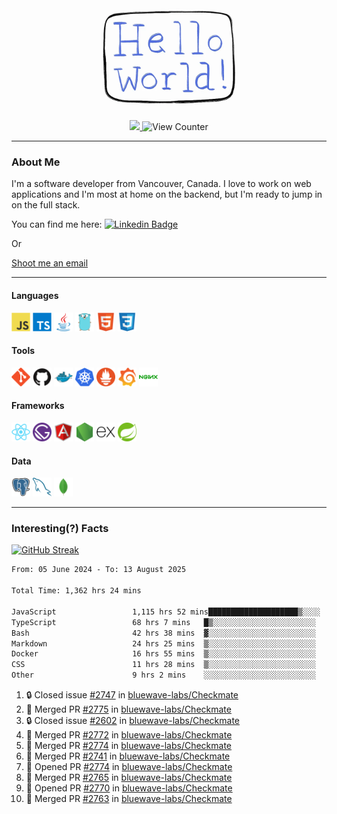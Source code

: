 <div align="center">
    <img src="./img/hello_world.webp" height="200px" width="">
    <div>
        <a href="https://www.linkedin.com/in/ajhollid">
            <img src="https://img.shields.io/badge/LinkedIn-blue"/>
        </a>
        <img src="https://komarev.com/ghpvc/?username=ajhollid&color=yellow" alt="View Counter">
    </div>
</div>

---

### About Me

I'm a software developer from Vancouver, Canada. I love to work on web applications and I'm most at home on the backend, but I'm ready to jump in on the full stack.

You can find me here: [![Linkedin Badge](https://img.shields.io/badge/-ajhollid-blue?style=flat&logo=Linkedin&logoColor=white)](https://www.linkedin.com/in/ajhollid)

Or

[Shoot me an email](mailto:ajhollid@gmail.com)

---

#### Languages

<div>
    <img src="./img/devicons/javascript-original.svg" width=30 height=30 alt="JavaScript">
    <img src="/img/devicons/typescript-original.svg" width=30 height=30 alt="TypeScript">
    <img src="./img/devicons/java-original.svg" width=30 height=30 alt="Java">
    <img src="./img/devicons/go-original.svg" width=30 height=30 alt="Golang">
    <img src="./img/devicons/html5-original.svg" width=30 height=30 alt="HTML 5">
    <img src="./img/devicons/css3-original.svg" width=30 height=30 alt="CSS 3">
</div>

#### Tools

<div>
    <img src="./img/devicons/git-original.svg" width=30 height=30 alt="Git">
    <img src="./img/devicons/github-original.svg" width=30 height=30 alt="Github">
    <img src="./img/devicons/docker-original.svg" width=30 
    height=30 alt="Docker">
    <img src="./img/devicons/kubernetes-original.svg" width=30 height=30 alt="K8">
    <img src="./img/devicons/prometheus-original.svg" width=30 height=30 alt="Prometheus">
    <img src="./img/devicons/grafana-original.svg" width=30 height=30 alt="Grafana">
    <img src="./img/devicons/nginx-original.svg" width=30 height=30 alt="Nginx">
</div>

#### Frameworks

<div>
    <img src="./img/devicons/react-original.svg" width=30 height=30 alt="React">
    <img src="./img/devicons/gatsby-original.svg" width=30 height=30 alt="Gatsby">
    <img src="./img/devicons/angularjs-original.svg" width=30 height=30 alt="AngularJS">
    <img src="./img/devicons/nodejs-original.svg" width=30 height=30 alt="NodeJS">
    <img src="./img/devicons/express-original.svg" width=30 height=30 alt="Express">
    <img src="./img/devicons/spring-original.svg" width=30 height=30 alt="Spring">
</div>

#### Data

<div>
    <img src="./img/devicons/postgresql-original.svg" width=30 height=30 alt="Postgresql">
    <img src="./img/devicons/mysql-original.svg" width=30 height=30 alt="Mysql">
    <img src="./img/devicons/mongodb-original.svg" width=30 height=30 alt="MongoDB">
</div>

---

### Interesting(?) Facts

[![GitHub Streak](http://github-readme-streak-stats.herokuapp.com?user=ajhollid)](https://git.io/streak-stats)

 <!--START_SECTION:waka-->

```txt
From: 05 June 2024 - To: 13 August 2025

Total Time: 1,362 hrs 24 mins

JavaScript                 1,115 hrs 52 mins████████████████████▒░░░░   81.36 %
TypeScript                 68 hrs 7 mins   █▒░░░░░░░░░░░░░░░░░░░░░░░   04.97 %
Bash                       42 hrs 38 mins  ▓░░░░░░░░░░░░░░░░░░░░░░░░   03.11 %
Markdown                   24 hrs 25 mins  ▒░░░░░░░░░░░░░░░░░░░░░░░░   01.78 %
Docker                     16 hrs 55 mins  ▒░░░░░░░░░░░░░░░░░░░░░░░░   01.23 %
CSS                        11 hrs 28 mins  ▒░░░░░░░░░░░░░░░░░░░░░░░░   00.84 %
Other                      9 hrs 2 mins    ░░░░░░░░░░░░░░░░░░░░░░░░░   00.66 %
```

<!--END_SECTION:waka-->


<!--START_SECTION:activity-->
1. 🔒 Closed issue [#2747](https://github.com/bluewave-labs/Checkmate/issues/2747) in [bluewave-labs/Checkmate](https://github.com/bluewave-labs/Checkmate)
2. 🎉 Merged PR [#2775](https://github.com/bluewave-labs/Checkmate/pull/2775) in [bluewave-labs/Checkmate](https://github.com/bluewave-labs/Checkmate)
3. 🔒 Closed issue [#2602](https://github.com/bluewave-labs/Checkmate/issues/2602) in [bluewave-labs/Checkmate](https://github.com/bluewave-labs/Checkmate)
4. 🎉 Merged PR [#2772](https://github.com/bluewave-labs/Checkmate/pull/2772) in [bluewave-labs/Checkmate](https://github.com/bluewave-labs/Checkmate)
5. 🎉 Merged PR [#2774](https://github.com/bluewave-labs/Checkmate/pull/2774) in [bluewave-labs/Checkmate](https://github.com/bluewave-labs/Checkmate)
6. 🎉 Merged PR [#2741](https://github.com/bluewave-labs/Checkmate/pull/2741) in [bluewave-labs/Checkmate](https://github.com/bluewave-labs/Checkmate)
7. 💪 Opened PR [#2774](https://github.com/bluewave-labs/Checkmate/pull/2774) in [bluewave-labs/Checkmate](https://github.com/bluewave-labs/Checkmate)
8. 🎉 Merged PR [#2765](https://github.com/bluewave-labs/Checkmate/pull/2765) in [bluewave-labs/Checkmate](https://github.com/bluewave-labs/Checkmate)
9. 💪 Opened PR [#2770](https://github.com/bluewave-labs/Checkmate/pull/2770) in [bluewave-labs/Checkmate](https://github.com/bluewave-labs/Checkmate)
10. 🎉 Merged PR [#2763](https://github.com/bluewave-labs/Checkmate/pull/2763) in [bluewave-labs/Checkmate](https://github.com/bluewave-labs/Checkmate)
<!--END_SECTION:activity-->
